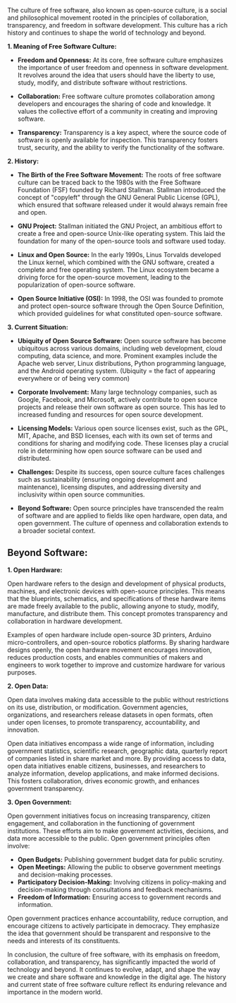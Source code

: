 The culture of free software, also known as open-source culture, is a social and philosophical movement rooted in the principles of collaboration, transparency, and freedom in software development. This culture has a rich history and continues to shape the world of technology and beyond. 

**1. Meaning of Free Software Culture:**

   - **Freedom and Openness:** At its core, free software culture emphasizes the importance of user freedom and openness in software development. It revolves around the idea that users should have the liberty to use, study, modify, and distribute software without restrictions.

   - **Collaboration:** Free software culture promotes collaboration among developers and encourages the sharing of code and knowledge. It values the collective effort of a community in creating and improving software.

   - **Transparency:** Transparency is a key aspect, where the source code of software is openly available for inspection. This transparency fosters trust, security, and the ability to verify the functionality of the software.

**2. History:**

   - **The Birth of the Free Software Movement:** The roots of free software culture can be traced back to the 1980s with the Free Software Foundation (FSF) founded by Richard Stallman. Stallman introduced the concept of "copyleft" through the GNU General Public License (GPL), which ensured that software released under it would always remain free and open.

   - **GNU Project:** Stallman initiated the GNU Project, an ambitious effort to create a free and open-source Unix-like operating system. This laid the foundation for many of the open-source tools and software used today.

   - **Linux and Open Source:** In the early 1990s, Linus Torvalds developed the Linux kernel, which combined with the GNU software, created a complete and free operating system. The Linux ecosystem became a driving force for the open-source movement, leading to the popularization of open-source software.

   - **Open Source Initiative (OSI):** In 1998, the OSI was founded to promote and protect open-source software through the Open Source Definition, which provided guidelines for what constituted open-source software.

**3. Current Situation:**

   - **Ubiquity of Open Source Software:** Open source software has become ubiquitous across various domains, including web development, cloud computing, data science, and more. Prominent examples include the Apache web server, Linux distributions, Python programming language, and the Android operating system.
(Ubiquity = the fact of appearing everywhere or of being very common)
   - **Corporate Involvement:** Many large technology companies, such as Google, Facebook, and Microsoft, actively contribute to open source projects and release their own software as open source. This has led to increased funding and resources for open source development.

   - **Licensing Models:** Various open source licenses exist, such as the GPL, MIT, Apache, and BSD licenses, each with its own set of terms and conditions for sharing and modifying code. These licenses play a crucial role in determining how open source software can be used and distributed.

   - **Challenges:** Despite its success, open source culture faces challenges such as sustainability (ensuring ongoing development and maintenance), licensing disputes, and addressing diversity and inclusivity within open source communities.

   - **Beyond Software:** Open source principles have transcended the realm of software and are applied to fields like open hardware, open data, and open government. The culture of openness and collaboration extends to a broader societal context.

## Beyond Software:

**1. Open Hardware:**

Open hardware refers to the design and development of physical products, machines, and electronic devices with open-source principles. This means that the blueprints, schematics, and specifications of these hardware items are made freely available to the public, allowing anyone to study, modify, manufacture, and distribute them. This concept promotes transparency and collaboration in hardware development.

Examples of open hardware include open-source 3D printers, Arduino micro-controllers, and open-source robotics platforms. By sharing hardware designs openly, the open hardware movement encourages innovation, reduces production costs, and enables communities of makers and engineers to work together to improve and customize hardware for various purposes.

**2. Open Data:**

Open data involves making data accessible to the public without restrictions on its use, distribution, or modification. Government agencies, organizations, and researchers release datasets in open formats, often under open licenses, to promote transparency, accountability, and innovation.

Open data initiatives encompass a wide range of information, including government statistics, scientific research, geographic data, quarterly report of companies listed in share market and more. By providing access to data, open data initiatives enable citizens, businesses, and researchers to analyze information, develop applications, and make informed decisions. This fosters collaboration, drives economic growth, and enhances government transparency.

**3. Open Government:**

Open government initiatives focus on increasing transparency, citizen engagement, and collaboration in the functioning of government institutions. These efforts aim to make government activities, decisions, and data more accessible to the public. Open government principles often involve:

   - **Open Budgets:** Publishing government budget data for public scrutiny.
   - **Open Meetings:** Allowing the public to observe government meetings and decision-making processes.
   - **Participatory Decision-Making:** Involving citizens in policy-making and decision-making through consultations and feedback mechanisms.
   - **Freedom of Information:** Ensuring access to government records and information.

Open government practices enhance accountability, reduce corruption, and encourage citizens to actively participate in democracy. They emphasize the idea that government should be transparent and responsive to the needs and interests of its constituents.

In conclusion, the culture of free software, with its emphasis on freedom, collaboration, and transparency, has significantly impacted the world of technology and beyond. It continues to evolve, adapt, and shape the way we create and share software and knowledge in the digital age. The history and current state of free software culture reflect its enduring relevance and importance in the modern world.